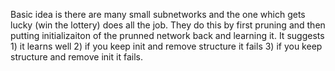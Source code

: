Basic idea is there are many small subnetworks and the one which gets lucky (win the lottery) does all the job. They do this by first pruning and then putting initializaiton of the prunned network back and learning it. It suggests 1) it learns well 2) if you keep init and remove structure it fails 3) if you keep structure and remove init it fails.
